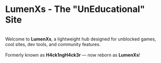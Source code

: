 # LumenXs - The "UnEducational" Site<br>
<br>
Welcome to <b>LumenXs</b>, a lightweight hub designed for unblocked games, cool sites, dev tools, and community features.<br>
<br>
Formerly known as <b>H4ck1ngH4ck3r</b> — now reborn as <b>LumenXs</b>!
